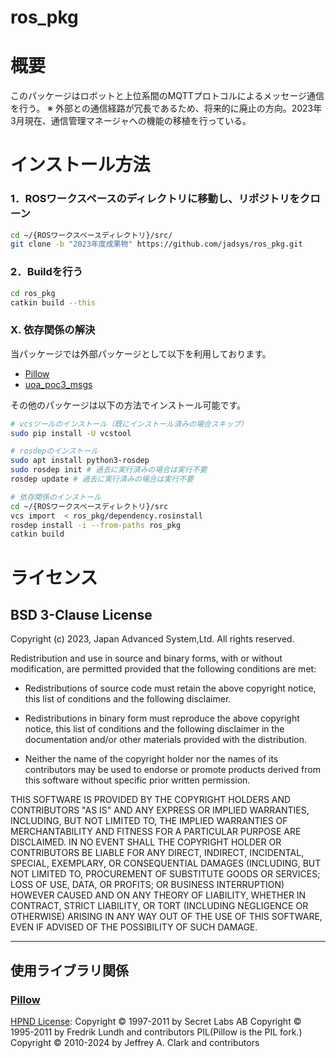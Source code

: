 ros_pkg
=======

概要
=======
このパッケージはロボットと上位系間のMQTTプロトコルによるメッセージ通信を行う。
※ 外部との通信経路が冗長であるため、将来的に廃止の方向。2023年3月現在、通信管理マネージャへの機能の移植を行っている。

インストール方法
=======
### 1．ROSワークスペースのディレクトリに移動し、リポジトリをクローン
```bash 
cd ~/{ROSワークスペースディレクトリ}/src/
git clone -b "2023年度成果物" https://github.com/jadsys/ros_pkg.git
```
### 2．Buildを行う
```bash 
cd ros_pkg
catkin build --this
```
### X. 依存関係の解決
当パッケージでは外部パッケージとして以下を利用しております。
- [Pillow](https://github.com/python-pillow/Pillow)
- [uoa_poc3_msgs](https://github.com/jadsys/uoa_poc3_msgs.git)


その他のパッケージは以下の方法でインストール可能です。
```bash
# vcsツールのインストール（既にインストール済みの場合スキップ）
sudo pip install -U vcstool

# rosdepのインストール
sudo apt install python3-rosdep
sudo rosdep init # 過去に実行済みの場合は実行不要
rosdep update # 過去に実行済みの場合は実行不要

# 依存関係のインストール
cd ~/{ROSワークスペースディレクトリ}/src
vcs import  < ros_pkg/dependency.rosinstall
rosdep install -i --from-paths ros_pkg
catkin build
```

ライセンス
=======
## BSD 3-Clause License

Copyright (c) 2023, Japan Advanced System,Ltd.
All rights reserved.

Redistribution and use in source and binary forms, with or without
modification, are permitted provided that the following conditions are met:

* Redistributions of source code must retain the above copyright notice, this
  list of conditions and the following disclaimer.

* Redistributions in binary form must reproduce the above copyright notice,
  this list of conditions and the following disclaimer in the documentation
  and/or other materials provided with the distribution.

* Neither the name of the copyright holder nor the names of its contributors 
   may be used to endorse or promote products derived from this software 
   without specific prior written permission.

THIS SOFTWARE IS PROVIDED BY THE COPYRIGHT HOLDERS AND CONTRIBUTORS "AS IS"
AND ANY EXPRESS OR IMPLIED WARRANTIES, INCLUDING, BUT NOT LIMITED TO, THE
IMPLIED WARRANTIES OF MERCHANTABILITY AND FITNESS FOR A PARTICULAR PURPOSE ARE
DISCLAIMED. IN NO EVENT SHALL THE COPYRIGHT HOLDER OR CONTRIBUTORS BE LIABLE
FOR ANY DIRECT, INDIRECT, INCIDENTAL, SPECIAL, EXEMPLARY, OR CONSEQUENTIAL
DAMAGES (INCLUDING, BUT NOT LIMITED TO, PROCUREMENT OF SUBSTITUTE GOODS OR
SERVICES; LOSS OF USE, DATA, OR PROFITS; OR BUSINESS INTERRUPTION) HOWEVER
CAUSED AND ON ANY THEORY OF LIABILITY, WHETHER IN CONTRACT, STRICT LIABILITY,
OR TORT (INCLUDING NEGLIGENCE OR OTHERWISE) ARISING IN ANY WAY OUT OF THE USE
OF THIS SOFTWARE, EVEN IF ADVISED OF THE POSSIBILITY OF SUCH DAMAGE.

* * *
## 使用ライブラリ関係
### [Pillow](https://github.com/python-pillow/Pillow?tab=readme-ov-fil)
[HPND License](https://opensource.org/license/historical-php):
    Copyright © 1997-2011 by Secret Labs AB
    Copyright © 1995-2011 by Fredrik Lundh and contributors
PIL(Pillow is the PIL fork.)
    Copyright © 2010-2024 by Jeffrey A. Clark and contributors
